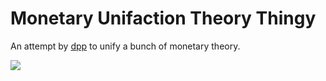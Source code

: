 # Monetary Unifaction Theory Thingy

An attempt by [dpp](https://twitter.com/dpp) to unify
a bunch of monetary theory.

<img src='https://g.gravizo.com/svg?@startuml;actor User;participant "First Class" as A;participant "Second Class" as B;participant "Last Class" as C;User -> A: DoWork;activate A;A -> B: Create Request;activate B;B -> C: DoWork;activate C;C --> B: WorkDone;destroy C;B --> A: Request Created;deactivate B;A --> User: Done;deactivate A;@enduml'>
